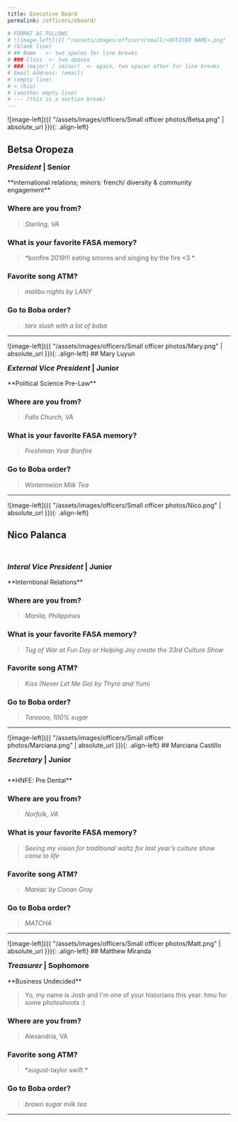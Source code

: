 ```yaml
---
title: Executive Board
permalink: /officers/eboard/

# FORMAT AS FOLLOWS
# ![image-left]({{ "/assets/images/officers/small/<OFFICER NAME>.png" | absolute_url }}){: .align-left}
# (blank line)
# ## Name   <- two spaces for line breaks
# ### Class  <- two spaces
# ### (major) / (minor)  <- again, two spaces after for line breaks
# Email Address: (email)
# (empty line)
# > (bio)
# (another empty line)
# --- (this is a section break)
---
```


<div id="Betsa"></div>
![image-left]({{ "/assets/images/officers/Small officer photos/Betsa.png" | absolute_url }}){: .align-left}

## Betsa Oropeza  
<p style="margin-bottom: 0.45em; padding: 0">  
<a href="https://www.instagram.com/betsabeeeth/" style="margin: 0; padding: 0"><i class="fa fa-2x fa-fw fa-instagram" style="color: #494e48"></i></a>
<a href="mailto:betsabethoropeza@vt.edu" style="margin: 0; padding: 0"><i class="fa fa-2x fa-fw fa-envelope" style="color: #494e48"></i></a></p>
<h3 style="margin-top: 0"><em>President</em> | Senior</h3>
**international relations; minors: french/ diversity & community engagement**

### **Where are you from?**

>*Sterling, VA*

### **What is your favorite FASA memory?**

> *bonfire 2019!!! eating smores and singing by the fire <3 *

### **Favorite song ATM?**

> *malibu nights by LANY*

### **Go to Boba order?**

> *taro slush with a lot of boba*

---

<div id="Mary"></div>
![image-left]({{ "/assets/images/officers/Small officer photos/Mary.png" | absolute_url }}){: .align-left}
## Mary Luyun
<p style="margin-bottom: 0.45em; padding: 0">
<a href="https://www.instagram.com/mary_antonette_/" style="margin: 0; padding: 0"><i class="fa fa-2x fa-fw fa-instagram" style="color: #494e48"></i></a>
<a href="maryluyun@vt.edu" style="margin: 0; padding: 0"><i class="fa fa-2x fa-fw fa-envelope" style="color: #494e48"></i></a></p>
<h3 style="margin-top: 0"><em>External Vice President</em> | Junior</h3>
**Political Science Pre-Law**

### **Where are you from?**

>*Falls Church, VA*

### **What is your favorite FASA memory?**

> *Freshman Year Bonfire*

### **Go to Boba order?**

> *Wintermelon Milk Tea*

---

<div id="Nico"></div>
![image-left]({{ "/assets/images/officers/Small officer photos/Nico.png" | absolute_url }}){: .align-left}

## Nico Palanca  
<a href="https://www.instagram.com/nicopalanca/" style="margin: 0; padding: 0"><i class="fa fa-2x fa-fw fa-instagram" style="color: #494e48"></i></a>  
<a href="mailto:nicolaspalanca@vt.edu" style="margin: 0; padding: 0"><i class="fa fa-2x fa-fw fa-envelope" style="color: #494e48"></i></a>  
<h3 style="margin-top: 0"><em>Interal Vice President</em> | Junior</h3>  
**Interntional Relations**  

### **Where are you from?**

>*Manila, Philippines*

### **What is your favorite FASA memory?**

> *Tug of War at Fun Day or Helping Joy create the 33rd Culture Show*

### **Favorite song ATM?**

> *Kiss (Never Let Me Go) by Thyro and Yumi*

### **Go to Boba order?**

> *Taroooo, 100% sugar*

---

<div id="Marciana"></div>
![image-left]({{ "/assets/images/officers/Small officer photos/Marciana.png" | absolute_url }}){: .align-left}
## Marciana Castillo
<p style="margin-bottom: 0.45em; padding: 0">
<a href="https://www.instagram.com/mg.castle/" style="margin: 0; padding: 0"><i class="fa fa-2x fa-fw fa-instagram" style="color: #494e48"></i></a>
<a href="mailto:marcianacastillo@vt.edu" style="margin: 0; padding: 0"><i class="fa fa-2x fa-fw fa-envelope" style="color: #494e48"></i></a></p>
<h3 style="margin-top: 0"><em>Secretary</em> | Junior</h3>
<div style="margin-top: 2em"></div>
**HNFE: Pre Dental**


### **Where are you from?**

>*Norfolk, VA*

### **What is your favorite FASA memory?**

> *Seeing my vision for traditional waltz for last year’s culture show come to life*

### **Favorite song ATM?**

> *Maniac by Conan Gray*

### **Go to Boba order?**

> *MATCHA*


---

<div id="Matt"></div>
![image-left]({{ "/assets/images/officers/Small officer photos/Matt.png" | absolute_url }}){: .align-left}
## Matthew Miranda
<p style="margin-bottom: 0.45em; padding: 0"><a href="https://www.instagram.com/maphew.miranda/" style="margin: 0; padding: 0"><i class="fa fa-2x fa-fw fa-instagram" style="color: #494e48"></i></a>
<a href="https://twitter.com/joshmprotacio" style="color: #494e48"><i class="fa fa-2x fa-fw fa-twitter"></i></a>
<a href="mailto:mmira02@vt.edu" style="margin: 0; padding: 0"><i class="fa fa-2x fa-fw fa-envelope" style="color: #494e48"></i></a></p>
<h3 style="margin-top: 0"><em>Treasurer</em> | Sophomore</h3>
**Business Undecided**

> Yo, my name is Josh and I'm one of your historians this year. hmu for some photoshoots :)

### **Where are you from?**
> Alexandria, VA

### **Favorite song ATM?**

> *august-taylor swift *

### **Go to Boba order?**

> *brown sugar milk tea*

---
